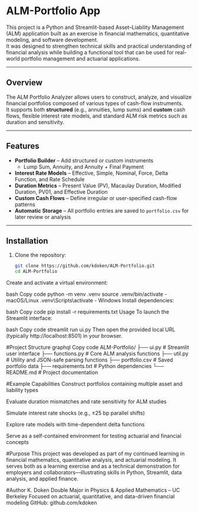 # ALM-Portfolio App

This project is a Python and Streamlit-based Asset–Liability Management (ALM) application built as an exercise in financial mathematics, quantitative modeling, and software development.  
It was designed to strengthen technical skills and practical understanding of financial analysis while building a functional tool that can be used for real-world portfolio management and actuarial applications.

---

## Overview

The ALM Portfolio Analyzer allows users to construct, analyze, and visualize financial portfolios composed of various types of cash-flow instruments.  
It supports both **structured** (e.g., annuities, lump sums) and **custom** cash flows, flexible interest rate models, and standard ALM risk metrics such as duration and sensitivity.

---

## Features

- **Portfolio Builder** – Add structured or custom instruments  
  - Lump Sum, Annuity, and Annuity + Final Payment  
- **Interest Rate Models** – Effective, Simple, Nominal, Force, Delta Function, and Rate Schedule  
- **Duration Metrics** – Present Value (PV), Macaulay Duration, Modified Duration, PV01, and Effective Duration  
- **Custom Cash Flows** – Define irregular or user-specified cash-flow patterns  
- **Automatic Storage** – All portfolio entries are saved to `portfolio.csv` for later review or analysis  

---

## Installation

1. Clone the repository:
   ```bash
   git clone https://github.com/kdoken/ALM-Portfolio.git
   cd ALM-Portfolio
Create and activate a virtual environment:

bash
Copy code
python -m venv .venv
source .venv/bin/activate   - macOS/Linux
.venv\Scripts\activate    - Windows
Install dependencies:

bash
Copy code
pip install -r requirements.txt
Usage
To launch the Streamlit interface:

bash
Copy code
streamlit run ui.py
Then open the provided local URL (typically http://localhost:8501) in your browser.

#Project Structure
graphql
Copy code
ALM-Portfolio/
├── ui.py                 # Streamlit user interface
├── functions.py          # Core ALM analysis functions
├── util.py               # Utility and JSON-safe parsing functions
├── portfolio.csv         # Saved portfolio data
├── requirements.txt      # Python dependencies
└── README.md             # Project documentation

#Example Capabilities
Construct portfolios containing multiple asset and liability types

Evaluate duration mismatches and rate sensitivity for ALM studies

Simulate interest rate shocks (e.g., ±25 bp parallel shifts)

Explore rate models with time-dependent delta functions

Serve as a self-contained environment for testing actuarial and financial concepts

#Purpose
This project was developed as part of my continued learning in financial mathematics, quantitative analysis, and actuarial modeling.
It serves both as a learning exercise and as a technical demonstration for employers and collaborators—illustrating skills in Python, Streamlit, data analysis, and applied finance.

#Author
K. Doken
Double Major in Physics & Applied Mathematics – UC Berkeley
Focused on actuarial, quantitative, and data-driven financial modeling
GitHub: github.com/kdoken
